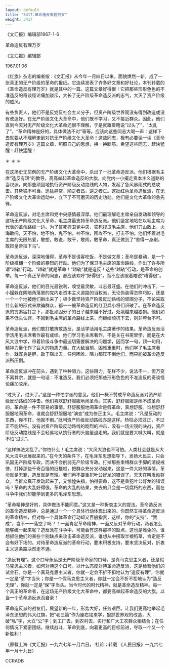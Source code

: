 ```yaml
---
layout: default
title: "3417.革命造反有理万岁"
weight: 3417
---
```


《文汇报》编辑部1967-1-6

革命造反有理万岁

《文汇报》编辑部

1967.01.06

《红旗》杂志的编者按：《文汇报》从今年一月四日以来，面貌焕然一新，成了一张真正的无产阶级的革命的报纸。它连续发表了许多好文章和好社论，本刊转载的《革命造反有理万岁》就是其中的一篇。这篇文章好得很！它把那些形形色色的不准造反的奇谈怪论痛加驳斥，大长了无产阶级革命造反派的志气，大灭了资产阶级的威风。

有些负责人，他们不是反党反社会主义分子，但资产阶级世界观没有得到改造或没有改造好。在无产阶级文化大革命中，他们既不学习，又不接近群众。因此，他们直到今天对无产阶级文化大革命还很不理解，于是就跟着瞎说“过头了”，“太乱了”，“革命精神是好的，具体做法不对”等等。应该向这些同志大喝一声：这样下去就要从不理解走到对抗无产阶级文化大革命！这些同志，极有必要读一读《革命造反有理万岁》这篇文章，照照自己的思想，换一换脑筋。希望这些同志，赶快猛醒！赶快猛醒！

＊                        ＊                        ＊

在这场史无前例的无产阶级文化大革命中，杀出了一批革命造反派。他们根据毛主席“造反有理”的教导，高高举起革命造反的大旗，向党内一小撮走资本主义道路的当权派，向那些顽固地执行资产阶级反动路线的人物，发起了急风暴雨式的总攻击。其势锐不可当，迅猛异常，顺之者昌，逆之者亡。这批红色革命造反派，在无产阶级文化大革命运动中，立下了不可磨灭的历史功勋。他们是文化大革命的急先锋。

革命造反派，对毛主席和党中央感情最深厚。他们最理解毛主席亲自发动和领导的这场无产阶级文化大革命，毛主席最支持革命造反派。他们坚定地站在以毛主席为代表的革命路线一边。为了誓死捍卫党中央，誓死捍卫毛主席，他们刀山敢上，火海敢闯，天不怕，地不怕，鬼不怕，神不怕，围攻不怕，打击不怕。他们怀着对毛主席的无限热爱，敢想，敢说，敢干，敢闯，敢革命，真正做到了“舍得一身剐，敢把皇帝拉下马”。

革命造反派，深深地懂得，革命不是请客吃饭，不是做文章；革命是暴动，是一个阶级推翻一个阶级的暴烈的行动。他们为了保卫毛主席的革命路线，作出了许多所谓“越轨”行动。“越轨”就是革命！“越轨”就是造反！这些“越轨”行动，是革命的创举。每一个真正革命的同志，都应该欢呼“好得很”，而不应该跟着瞎说“糟得很”。

革命造反派，他们的目光最锐利，嗅觉最灵敏，斗志最旺盛。在他们的冲击下，一小撮躲在阴暗角落里的党内走资本主义道路的当权派，无论伪装得怎样巧妙，还是一个一个地被他们揪出来了；极少数坚持资产阶级反动路线的顽固分子，不论采取什么新的形式来欺骗群众，都一一被革命造反的红卫兵小将们识破了。在革命造反派的穷追猛打之下，那批顽固分子的日子越来越不好过，处境越来越狼狈。他们如果不低头认罪，不回到毛主席的革命路线上来，而继续顽抗下去，则非垮台不可。

革命造反派，他们敢打敢拚敢造反，是活学活用毛主席著作的结果。革命造反派活学活用毛主席著作最有成绩。他们学习毛主席著作，不是关在书斋里学，而是在大风大浪中学，带着阶级斗争中最迫切需要解决的问题学，因而学一句，顶一句用，精神力量化作了巨大的物质力量。在大敌当前、困难重重时，他们学了毛主席著作，就浑身是胆，敢于豁出去，任何困难、阻力都压不倒他们，而只能被革命造反派所压倒。

革命造反派冲在前头，遇到了种种阻力。这些阻力，花样不少，说法不一，但万变不离其宗，就是一句话：不准造反。我们必须把那些形形色色的不准造反的奇谈怪论痛加驳斥。

“过头了，过头了。”这是一种怕字派的意见。他们一概不赞成革命造反派对资产阶级反动路线的冲击。他们喜欢舒舒服服地闹革命。其实，舒舒服服是闹不成革命的。革命是一件不容易的事情。舒舒服服地闹革命是假革命，真想舒服。谁想舒舒服服地闹革命，谁就会舒舒服服地“演变”成为修正主义。毛主席说：“凡是反动的东西，你不打，他就不倒。”批判资产阶级反动路线亦是这样。矫枉必须过正，不过正不能矫枉。没有对资产阶级反动路线的剧烈的冲击，没有一场尖锐的决战，资产阶级反动路线是不会轻易地从执行者的头脑里退走的。我们就是要大喊大叫，就是不怕“过头”。

“这样搞法太乱了。”你怕什么！毛主席说：“大风大浪也不可怕。人类社会就是从大风大浪中发展起来的。”在今天的条件下，在毛泽东思想指导下，发扬大民主，只会巩固无产阶级专政，而决不会削弱无产阶级专政。打掉那些束缚群众手脚的清规戒律，打掉那些千奇百怪的旧框框，把群众充分发动起来，这是一件大好的事情。革命就是无罪，造反就是有理。我们再不要重犯叶公好龙的错误了。天天在叫发动群众，当群众真正发动起来了，又惊惶失措，怕得要命，这不是重犯叶公好龙的错误吗？革命的大乱好得很。革命的大乱的结果，失去的只会是一切腐朽的东西，而在斗争中我们却能学到更多的毛泽东思想。

“革命精神是好的，具体做法不能同意。”这又是一种折衷主义的提法。革命造反派的革命造反精神，总是通过一个一个具体行动体现出来的。你既然支持革命造反派的革命精神，但对每一个具体革命行动却又百般指责，这样，你的“支持”、“赞成”，岂不一一落空了吗？！一面肯定革命精神，一面又反对革命行动，两者怎么能够统一起来呢？造反派在斗争中，可能会有这样那样的缺点，这也是难免的。谁想抓住他们的某些个别缺点来攻击革命造反派，谁想从中捞取半根稻草，肯定是不会有好下场的。对待革命造反派的革命行动，要末积极支持，要末坚决反对，折衷主义这条路决然走不通。

“造反有理”。这个口号永远是无产阶级革命家的口号。是真马克思主义者，还是假马克思主义者，如何对待这个口号，以什么态度对待革命造反派，这是检验他们的试金石。你是一个真马克思主义者，你就一定会不折不扣地认为“造反有理”，你就一定是“革”字当头；你是一个假马克思主义者，你就一定会不折不扣地认为“造反无理”，你就一定是“保”字当头。当今时代的时代精神，就是革命造反精神。每一个真正的革命者，在这场无产阶级文化大革命中，都要高举起革命造反的大旗，以当一个革命造反派而自豪！

革命造反派的战友们，展望新的一年，形势大好，任务艰巨。让我们更高地举起毛泽东思想的伟大红旗，把“老三篇”作为座右铭来学，狠抓世界观的改造，大破“私”字，大立“公”字；到工厂去，到农村去，实行和广大工农群众相结合；在任何情况下紧密团结，继续战斗，革命到底，向着更高的目标前进，夺取一个又一个新胜利！

（原载上海《文汇报》一九六七年一月六日， 社论；转载 《人民日报》一九六七年一月十九日）

CCRADB

